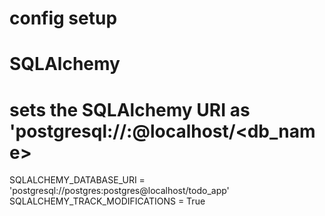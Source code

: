 # config setup
# SQLAlchemy
# sets the SQLAlchemy URI as 'postgresql://<username>:<password>@localhost/<db_name>
SQLALCHEMY_DATABASE_URI = 'postgresql://postgres:postgres@localhost/todo_app'
SQLALCHEMY_TRACK_MODIFICATIONS = True

